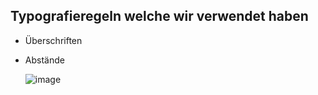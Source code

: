 ## Typografieregeln welche wir verwendet haben
- Überschriften
- Abstände <br>

  ![image](https://github.com/andrinruegg/Modul293MaxAnd/assets/145564904/0e8dc2e9-8236-4be6-a8f8-5cefcba1f663)
